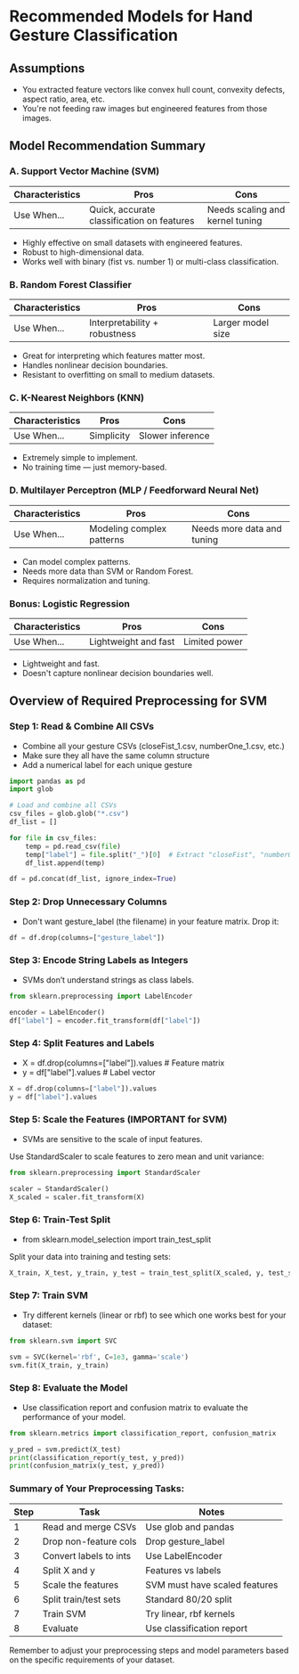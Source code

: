 # Recommended Models for Hand Gesture Classification
## Assumptions

*   You extracted feature vectors like convex hull count, convexity defects, aspect ratio, area, etc.
*   You're not feeding raw images but engineered features from those images.

## Model Recommendation Summary

### A. Support Vector Machine (SVM)

| **Characteristics** | **Pros**                                   | **Cons**                        |
| ------------------- | ------------------------------------------ | ------------------------------- |
| Use When...         | Quick, accurate classification on features | Needs scaling and kernel tuning |

*   Highly effective on small datasets with engineered features.
*   Robust to high-dimensional data.
*   Works well with binary (fist vs. number 1) or multi-class classification.

### B. Random Forest Classifier

| **Characteristics** | **Pros**                      | **Cons**          |
| ------------------- | ----------------------------- | ----------------- |
| Use When...         | Interpretability + robustness | Larger model size |

*   Great for interpreting which features matter most.
*   Handles nonlinear decision boundaries.
*   Resistant to overfitting on small to medium datasets.

### C. K-Nearest Neighbors (KNN)

| **Characteristics** | **Pros**   | **Cons**         |
| ------------------- | ---------- | ---------------- |
| Use When...         | Simplicity | Slower inference |

*   Extremely simple to implement.
*   No training time — just memory-based.

### D. Multilayer Perceptron (MLP / Feedforward Neural Net)

| **Characteristics** | **Pros**                  | **Cons**                   |
| ------------------- | ------------------------- | -------------------------- |
| Use When...         | Modeling complex patterns | Needs more data and tuning |

*   Can model complex patterns.
*   Needs more data than SVM or Random Forest.
*   Requires normalization and tuning.

### Bonus: Logistic Regression

| **Characteristics** | **Pros**             | **Cons**      |
| ------------------- | -------------------- | ------------- |
| Use When...         | Lightweight and fast | Limited power |

*   Lightweight and fast.
*   Doesn't capture nonlinear decision boundaries well.

## Overview of Required Preprocessing for SVM

### Step 1: Read & Combine All CSVs

*   Combine all your gesture CSVs (closeFist_1.csv, numberOne_1.csv, etc.)
*   Make sure they all have the same column structure
*   Add a numerical label for each unique gesture

```python
import pandas as pd
import glob

# Load and combine all CSVs
csv_files = glob.glob("*.csv")
df_list = []

for file in csv_files:
    temp = pd.read_csv(file)
    temp["label"] = file.split("_")[0]  # Extract "closeFist", "numberOne", etc.
    df_list.append(temp)

df = pd.concat(df_list, ignore_index=True)
```

### Step 2: Drop Unnecessary Columns

*   Don't want gesture_label (the filename) in your feature matrix. Drop it:

```python
df = df.drop(columns=["gesture_label"])
```

### Step 3: Encode String Labels as Integers

*   SVMs don’t understand strings as class labels.

```python
from sklearn.preprocessing import LabelEncoder

encoder = LabelEncoder()
df["label"] = encoder.fit_transform(df["label"])
```

### Step 4: Split Features and Labels

*   X = df.drop(columns=["label"]).values  # Feature matrix
*   y = df["label"].values                 # Label vector

```python
X = df.drop(columns=["label"]).values
y = df["label"].values
```

### Step 5: Scale the Features (IMPORTANT for SVM)

*   SVMs are sensitive to the scale of input features.

Use StandardScaler to scale features to zero mean and unit variance:

```python
from sklearn.preprocessing import StandardScaler

scaler = StandardScaler()
X_scaled = scaler.fit_transform(X)
```

### Step 6: Train-Test Split

*   from sklearn.model_selection import train_test_split

Split your data into training and testing sets:

```python
X_train, X_test, y_train, y_test = train_test_split(X_scaled, y, test_size=0.2, random_state=42)
```

### Step 7: Train SVM

*   Try different kernels (linear or rbf) to see which one works best for your dataset:

```python
from sklearn.svm import SVC

svm = SVC(kernel='rbf', C=1e3, gamma='scale')
svm.fit(X_train, y_train)
```

### Step 8: Evaluate the Model

*   Use classification report and confusion matrix to evaluate the performance of your model.

```python
from sklearn.metrics import classification_report, confusion_matrix

y_pred = svm.predict(X_test)
print(classification_report(y_test, y_pred))
print(confusion_matrix(y_test, y_pred))
```

### Summary of Your Preprocessing Tasks:

| Step | Task                   | Notes                         |
| ---- | ---------------------- | ----------------------------- |
| 1    | Read and merge CSVs    | Use glob and pandas           |
| 2    | Drop non-feature cols  | Drop gesture_label            |
| 3    | Convert labels to ints | Use LabelEncoder              |
| 4    | Split X and y          | Features vs labels            |
| 5    | Scale the features     | SVM must have scaled features |
| 6    | Split train/test sets  | Standard 80/20 split          |
| 7    | Train SVM              | Try linear, rbf kernels       |
| 8    | Evaluate               | Use classification report     |

Remember to adjust your preprocessing steps and model parameters based on the specific requirements of your dataset.
